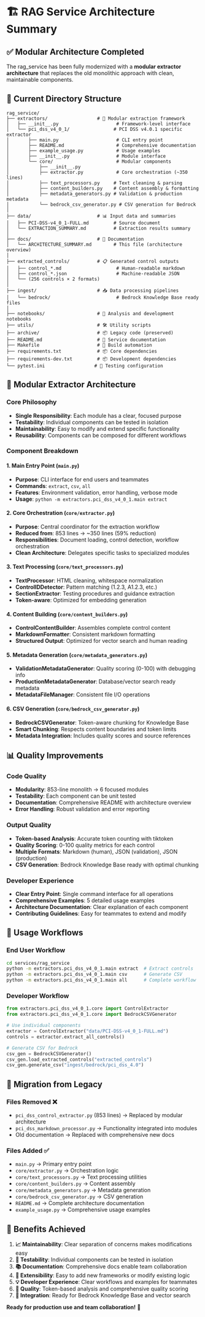 # 🏗️ RAG Service Architecture Summary

## ✅ **Modular Architecture Completed**

The rag_service has been fully modernized with a **modular extractor architecture** that replaces the old monolithic approach with clean, maintainable components.

## 📁 **Current Directory Structure**

```
rag_service/
├── extractors/                  # 🎯 Modular extraction framework
│   ├── __init__.py                     # Framework-level interface
│   └── pci_dss_v4_0_1/                # PCI DSS v4.0.1 specific extractor
│       ├── main.py                     # CLI entry point
│       ├── README.md                   # Comprehensive documentation
│       ├── example_usage.py            # Usage examples
│       ├── __init__.py                 # Module interface
│       └── core/                       # Modular components
│           ├── __init__.py
│           ├── extractor.py            # Core orchestration (~350 lines)
│           ├── text_processors.py     # Text cleaning & parsing
│           ├── content_builders.py    # Content assembly & formatting
│           ├── metadata_generators.py # Validation & production metadata
│           └── bedrock_csv_generator.py # CSV generation for Bedrock
│
├── data/                        # 📊 Input data and summaries
│   ├── PCI-DSS-v4_0_1-FULL.md         # Source document
│   └── EXTRACTION_SUMMARY.md          # Extraction results summary
│
├── docs/                        # 📖 Documentation
│   └── ARCHITECTURE_SUMMARY.md        # This file (architecture overview)
│
├── extracted_controls/          # 📋 Generated control outputs
│   ├── control_*.md                    # Human-readable markdown
│   ├── control_*.json                  # Machine-readable JSON
│   └── (256 controls × 2 formats)
│
├── ingest/                      # 📥 Data processing pipelines
│   └── bedrock/                        # Bedrock Knowledge Base ready files
│
├── notebooks/                   # 📓 Analysis and development notebooks
├── utils/                       # 🛠️ Utility scripts
├── archive/                     # 📦 Legacy code (preserved)
├── README.md                    # 📖 Service documentation
├── Makefile                     # 🔧 Build automation
├── requirements.txt             # 📦 Core dependencies
├── requirements-dev.txt         # 📦 Development dependencies
└── pytest.ini                  # 🧪 Testing configuration
```

## 🚀 **Modular Extractor Architecture**

### **Core Philosophy**
- **Single Responsibility**: Each module has a clear, focused purpose
- **Testability**: Individual components can be tested in isolation
- **Maintainability**: Easy to modify and extend specific functionality
- **Reusability**: Components can be composed for different workflows

### **Component Breakdown**

#### **1. Main Entry Point (`main.py`)**
- **Purpose**: CLI interface for end users and teammates
- **Commands**: `extract`, `csv`, `all`
- **Features**: Environment validation, error handling, verbose mode
- **Usage**: `python -m extractors.pci_dss_v4_0_1.main extract`

#### **2. Core Orchestration (`core/extractor.py`)**
- **Purpose**: Central coordinator for the extraction workflow
- **Reduced from**: 853 lines → ~350 lines (59% reduction)
- **Responsibilities**: Document loading, control detection, workflow orchestration
- **Clean Architecture**: Delegates specific tasks to specialized modules

#### **3. Text Processing (`core/text_processors.py`)**
- **TextProcessor**: HTML cleaning, whitespace normalization
- **ControlIDDetector**: Pattern matching (1.2.3, A1.2.3, etc.)
- **SectionExtractor**: Testing procedures and guidance extraction
- **Token-aware**: Optimized for embedding generation

#### **4. Content Building (`core/content_builders.py`)**
- **ControlContentBuilder**: Assembles complete control content
- **MarkdownFormatter**: Consistent markdown formatting
- **Structured Output**: Optimized for vector search and human reading

#### **5. Metadata Generation (`core/metadata_generators.py`)**
- **ValidationMetadataGenerator**: Quality scoring (0-100) with debugging info
- **ProductionMetadataGenerator**: Database/vector search ready metadata
- **MetadataFileManager**: Consistent file I/O operations

#### **6. CSV Generation (`core/bedrock_csv_generator.py`)**
- **BedrockCSVGenerator**: Token-aware chunking for Knowledge Base
- **Smart Chunking**: Respects content boundaries and token limits
- **Metadata Integration**: Includes quality scores and source references

## 📊 **Quality Improvements**

### **Code Quality**
- **Modularity**: 853-line monolith → 6 focused modules
- **Testability**: Each component can be unit tested
- **Documentation**: Comprehensive README with architecture overview
- **Error Handling**: Robust validation and error reporting

### **Output Quality**
- **Token-based Analysis**: Accurate token counting with tiktoken
- **Quality Scoring**: 0-100 quality metrics for each control
- **Multiple Formats**: Markdown (human), JSON (validation), JSON (production)
- **CSV Generation**: Bedrock Knowledge Base ready with optimal chunking

### **Developer Experience**
- **Clear Entry Point**: Single command interface for all operations
- **Comprehensive Examples**: 5 detailed usage examples
- **Architecture Documentation**: Clear explanation of each component
- **Contributing Guidelines**: Easy for teammates to extend and modify

## 🎯 **Usage Workflows**

### **End User Workflow**
```bash
cd services/rag_service
python -m extractors.pci_dss_v4_0_1.main extract  # Extract controls
python -m extractors.pci_dss_v4_0_1.main csv      # Generate CSV
python -m extractors.pci_dss_v4_0_1.main all      # Complete workflow
```

### **Developer Workflow**
```python
from extractors.pci_dss_v4_0_1.core import ControlExtractor
from extractors.pci_dss_v4_0_1.core import BedrockCSVGenerator

# Use individual components
extractor = ControlExtractor("data/PCI-DSS-v4_0_1-FULL.md")
controls = extractor.extract_all_controls()

# Generate CSV for Bedrock
csv_gen = BedrockCSVGenerator()
csv_gen.load_extracted_controls("extracted_controls")
csv_gen.generate_csv("ingest/bedrock/pci_dss_4.0")
```

## 🔄 **Migration from Legacy**

### **Files Removed** ❌
- `pci_dss_control_extractor.py` (853 lines) → Replaced by modular architecture
- `pci_dss_markdown_processor.py` → Functionality integrated into modules
- Old documentation → Replaced with comprehensive new docs

### **Files Added** ✅
- `main.py` → Primary entry point
- `core/extractor.py` → Orchestration logic
- `core/text_processors.py` → Text processing utilities
- `core/content_builders.py` → Content assembly
- `core/metadata_generators.py` → Metadata generation
- `core/bedrock_csv_generator.py` → CSV generation
- `README.md` → Complete architecture documentation
- `example_usage.py` → Comprehensive usage examples

## 🎉 **Benefits Achieved**

1. **📈 Maintainability**: Clear separation of concerns makes modifications easy
2. **🧪 Testability**: Individual components can be tested in isolation
3. **📚 Documentation**: Comprehensive docs enable team collaboration
4. **🚀 Extensibility**: Easy to add new frameworks or modify existing logic
5. **💡 Developer Experience**: Clear workflows and examples for teammates
6. **🎯 Quality**: Token-based analysis and comprehensive quality scoring
7. **🔗 Integration**: Ready for Bedrock Knowledge Base and vector search

**Ready for production use and team collaboration!** 🎉 